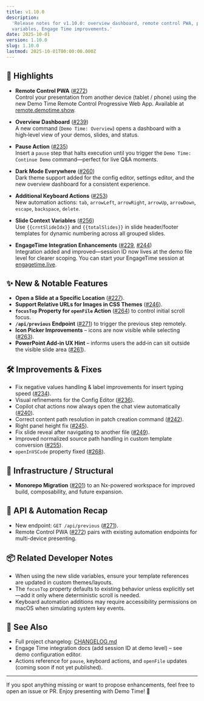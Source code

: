 ```yaml
---
title: v1.10.0
description:
  'Release notes for v1.10.0: overview dashboard, remote control PWA, pause action, dark mode, slide
  variables, Engage Time improvements.'
date: 2025-10-01
version: 1.10.0
slug: 1.10.0
lastmod: 2025-10-01T00:00:00.000Z
---
```


## 🚀 Highlights

- **Remote Control PWA** ([#272](https://github.com/estruyf/vscode-demo-time/issues/272))  
  Control your presentation from another device (tablet / phone) using the new Demo Time Remote
  Control Progressive Web App. Available at [remote.demotime.show](https://remote.demotime.show).

- **Overview Dashboard** ([#239](https://github.com/estruyf/vscode-demo-time/issues/239))  
  A new command (`Demo Time: Overview`) opens a dashboard with a high‑level view of your demos,
  slides, and status.

- **Pause Action** ([#235](https://github.com/estruyf/vscode-demo-time/issues/235))  
  Insert a `pause` step that halts execution until you trigger the `Demo Time: Continue Demo`
  command—perfect for live Q&A moments.

- **Dark Mode Everywhere** ([#260](https://github.com/estruyf/vscode-demo-time/issues/260))  
  Dark theme support added for the config editor, settings editor, and the new overview dashboard
  for a consistent experience.

- **Additional Keyboard Actions** ([#253](https://github.com/estruyf/vscode-demo-time/issues/253))  
  New automation actions: `tab`, `arrowLeft`, `arrowRight`, `arrowUp`, `arrowDown`, `escape`,
  `backspace`, `delete`.

- **Slide Context Variables** ([#256](https://github.com/estruyf/vscode-demo-time/issues/256))  
  Use `{{crntSlideIdx}}` and `{{totalSlides}}` in slide header/footer templates for dynamic
  numbering across all grouped slides.

- **EngageTime Integration Enhancements**
  ([#229](https://github.com/estruyf/vscode-demo-time/issues/229),
  [#244](https://github.com/estruyf/vscode-demo-time/issues/244))  
  Integration added and improved—session ID now lives at the demo file level for clearer scoping.
  You can start your EngageTime session at [engagetime.live](https://engagetime.live).

## ✨ New & Notable Features

- **Open a Slide at a Specific Location**
  ([#227](https://github.com/estruyf/vscode-demo-time/issues/227)).
- **Support Relative URLs for Images in CSS Themes**
  ([#246](https://github.com/estruyf/vscode-demo-time/issues/246)).
- **`focusTop` Property for `openFile` Action**
  ([#264](https://github.com/estruyf/vscode-demo-time/issues/264)) to control initial scroll focus.
- **`/api/previous` Endpoint** ([#271](https://github.com/estruyf/vscode-demo-time/issues/271)) to
  trigger the previous step remotely.
- **Icon Picker Improvements** – icons are now visible while selecting
  ([#263](https://github.com/estruyf/vscode-demo-time/issues/263)).
- **PowerPoint Add‑in UX Hint** – informs users the add‑in can sit outside the visible slide area
  ([#261](https://github.com/estruyf/vscode-demo-time/issues/261)).

## 🛠 Improvements & Fixes

- Fix negative values handling & label improvements for insert typing speed
  ([#234](https://github.com/estruyf/vscode-demo-time/issues/234)).
- Visual refinements for the Config Editor
  ([#236](https://github.com/estruyf/vscode-demo-time/issues/236)).
- Copilot chat actions now always open the chat view automatically
  ([#240](https://github.com/estruyf/vscode-demo-time/issues/240)).
- Correct content path resolution in patch creation command
  ([#242](https://github.com/estruyf/vscode-demo-time/issues/242)).
- Right panel height fix ([#245](https://github.com/estruyf/vscode-demo-time/issues/245)).
- Fix slide reveal after navigating to another file
  ([#249](https://github.com/estruyf/vscode-demo-time/issues/249)).
- Improved normalized source path handling in custom template conversion
  ([#255](https://github.com/estruyf/vscode-demo-time/issues/255)).
- `openInVSCode` property fixed ([#268](https://github.com/estruyf/vscode-demo-time/issues/268)).

## 🧩 Infrastructure / Structural

- **Monorepo Migration** ([#201](https://github.com/estruyf/vscode-demo-time/issues/201)) to an
  Nx-powered workspace for improved build, composability, and future expansion.

## 🔌 API & Automation Recap

- New endpoint: `GET /api/previous`
  ([#271](https://github.com/estruyf/vscode-demo-time/issues/271)).
- Remote Control PWA ([#272](https://github.com/estruyf/vscode-demo-time/issues/272)) pairs with
  existing automation endpoints for multi-device presenting.

## 📦 Related Developer Notes

- When using the new slide variables, ensure your template references are updated in custom
  themes/layouts.
- The `focusTop` property defaults to existing behavior unless explicitly set—add it only where
  deterministic scroll is needed.
- Keyboard automation additions may require accessibility permissions on macOS when simulating
  system key events.

## 🔗 See Also

- Full project changelog:
  [CHANGELOG.md](https://github.com/estruyf/vscode-demo-time/blob/main/CHANGELOG.md)
- Engage Time integration docs (add session ID at demo level) – see demo configuration editor.
- Actions reference for `pause`, keyboard actions, and `openFile` updates (coming soon if not yet
  published).

---

If you spot anything missing or want to propose enhancements, feel free to open an issue or PR.
Enjoy presenting with Demo Time! 🎤
